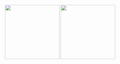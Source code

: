 

<!--
**eliuabdiel/eliuabdiel** is a ✨ _special_ ✨ repository because its `README.md` (this file) appears on your GitHub profile.

Here are some ideas to get you started:

- 🔭 I’m currently working on ...
- 🌱 I’m currently learning ...
- 👯 I’m looking to collaborate on ...
- 🤔 I’m looking for help with ...
- 💬 Ask me about ...
- 📫 How to reach me: ...
- 😄 Pronouns: ...
- ⚡ Fun fact: ...
-->

<div>
  <img align="center" height="180px" src="https://github-readme-stats.vercel.app/api?username=eliuabdiel&show_icons=true&theme=radical">
  <img align="center" height="180px" src="https://github-readme-stats.vercel.app/api/top-langs/?username=eliuabdiel&layout=compact&theme=radical">
</div>


